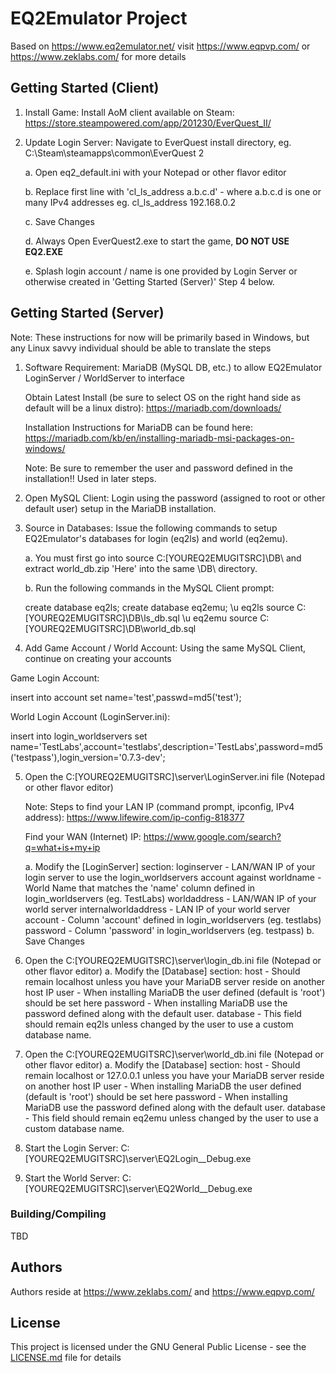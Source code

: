 # EQ2Emulator Project

Based on https://www.eq2emulator.net/ visit https://www.eqpvp.com/ or https://www.zeklabs.com/ for more details

## Getting Started (Client)

1. Install Game: Install AoM client available on Steam: https://store.steampowered.com/app/201230/EverQuest_II/

2. Update Login Server: Navigate to EverQuest install directory, eg. C:\Steam\steamapps\common\EverQuest 2

   a. Open eq2_default.ini with your Notepad or other flavor editor

   b. Replace first line with 'cl_ls_address a.b.c.d' - where a.b.c.d is one or many IPv4 addresses
      eg. cl_ls_address 192.168.0.2

   c. Save Changes

   d. Always Open EverQuest2.exe to start the game, **DO NOT USE EQ2.EXE**

   e. Splash login account / name is one provided by Login Server or otherwise created in 'Getting Started (Server)' Step 4 below.

## Getting Started (Server)

Note: These instructions for now will be primarily based in Windows, but any Linux savvy individual should be able to translate the steps

1. Software Requirement: MariaDB (MySQL DB, etc.) to allow EQ2Emulator LoginServer / WorldServer to interface

    Obtain Latest Install (be sure to select OS on the right hand side as default will be a linux distro): https://mariadb.com/downloads/

    Installation Instructions for MariaDB can be found here: https://mariadb.com/kb/en/installing-mariadb-msi-packages-on-windows/

    Note: Be sure to remember the user and password defined in the installation!!  Used in later steps.

2. Open MySQL Client: Login using the password (assigned to root or other default user) setup in the MariaDB installation.

3. Source in Databases: Issue the following commands to setup EQ2Emulator's databases for login (eq2ls) and world (eq2emu).

   a. You must first go into source C:\[YOUREQ2EMUGITSRC]\DB\ and extract world_db.zip 'Here' into the same \DB\ directory.

   b. Run the following commands in the MySQL Client prompt:

      create database eq2ls;
      create database eq2emu;
      \u eq2ls
      source C:\[YOUREQ2EMUGITSRC]\DB\ls_db.sql
      \u eq2emu
      source C:\[YOUREQ2EMUGITSRC]\DB\world_db.sql


4. Add Game Account / World Account: Using the same MySQL Client, continue on creating your accounts

Game Login Account:

insert into account set name='test',passwd=md5('test');

World Login Account (LoginServer.ini):

insert into login_worldservers set name='TestLabs',account='testlabs',description='TestLabs',password=md5('testpass'),login_version='0.7.3-dev';


5. Open the C:\[YOUREQ2EMUGITSRC]\server\LoginServer.ini file (Notepad or other flavor editor)

   Note: Steps to find your LAN IP (command prompt, ipconfig, IPv4 address): https://www.lifewire.com/ip-config-818377

   Find your WAN (Internet) IP: https://www.google.com/search?q=what+is+my+ip

   a. Modify the [LoginServer] section:
      loginserver - LAN/WAN IP of your login server to use the login_worldservers account against
	  worldname - World Name that matches the 'name' column defined in login_worldservers (eg. TestLabs)
	  worldaddress - LAN/WAN IP of your world server
	  internalworldaddress - LAN IP of your world server
	  account - Column 'account' defined in login_worldservers (eg. testlabs)
	  password - Column 'password' in login_worldservers (eg. testpass)
   b. Save Changes
   
6. Open the C:\[YOUREQ2EMUGITSRC]\server\login_db.ini file (Notepad or other flavor editor)
   a. Modify the [Database] section:
      host - Should remain localhost unless you have your MariaDB server reside on another host IP
	  user - When installing MariaDB the user defined (default is 'root') should be set here
	  password - When installing MariaDB use the password defined along with the default user.
	  database - This field should remain eq2ls unless changed by the user to use a custom database name.

7. Open the C:\[YOUREQ2EMUGITSRC]\server\world_db.ini file (Notepad or other flavor editor)
   a. Modify the [Database] section:
      host - Should remain localhost or 127.0.0.1 unless you have your MariaDB server reside on another host IP
	  user - When installing MariaDB the user defined (default is 'root') should be set here
	  password - When installing MariaDB use the password defined along with the default user.
	  database - This field should remain eq2emu unless changed by the user to use a custom database name.

8. Start the Login Server: C:\[YOUREQ2EMUGITSRC]\server\EQ2Login__Debug.exe

9. Start the World Server: C:\[YOUREQ2EMUGITSRC]\server\EQ2World__Debug.exe

### Building/Compiling

TBD

## Authors

Authors reside at https://www.zeklabs.com/ and https://www.eqpvp.com/

## License

This project is licensed under the GNU General Public License - see the [LICENSE.md](LICENSE.md) file for details